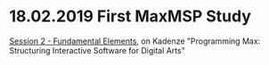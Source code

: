 # 18.02.2019 First MaxMSP Study 

[Session 2 - Fundamental Elements](https://www.kadenze.com/courses/programming-max-structuring-interactive-software-for-digital-arts-i/sessions/fundamental-elements), on Kadenze "Programming Max: Structuring Interactive Software for Digital Arts"
